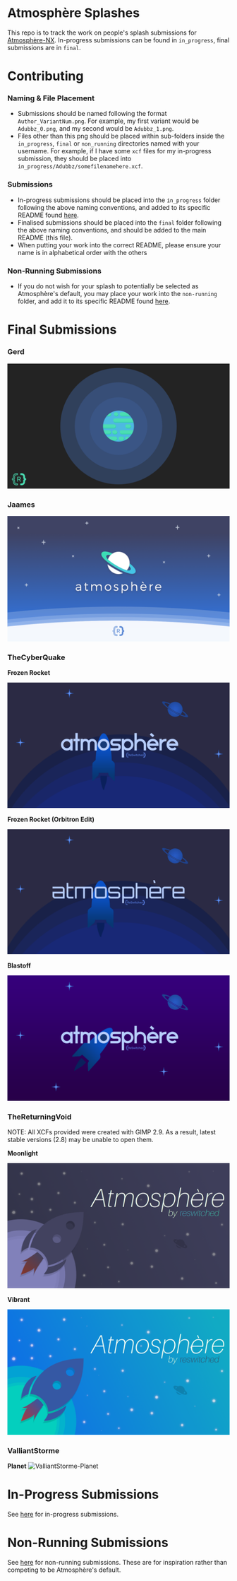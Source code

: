 # Atmosphère Splashes

This repo is to track the work on people's splash submissions for [Atmosphère-NX](https://github.com/SciresM/Atmosphere-NX). In-progress submissions can be found in `in_progress`, final submissions are in `final`.

# Contributing

### Naming & File Placement
* Submissions should be named following the format `Author_VariantNum.png`. For example, my first variant would be `Adubbz_0.png`, and my second would be `Adubbz_1.png`. 
* Files other than this png should be placed within sub-folders inside the `in_progress`, `final` or `non_running` directories named with your username. For example, if I have some `xcf` files for my in-progress submission, they should be placed into `in_progress/Adubbz/somefilenamehere.xcf`.

### Submissions
* In-progress submissions should be placed into the `in_progress` folder following the above naming conventions, and added to its specific README found [here](https://github.com/Adubbz/Atmosphere-Splashes/tree/master/in_progress/Readme.md).
* Finalised submissions should be placed into the `final` folder following the above naming conventions, and should be added to the main README (this file).
* When putting your work into the correct README, please ensure your name is in alphabetical order with the others

### Non-Running Submissions
* If you do not wish for your splash to potentially be selected as Atmosphère's default, you may place your work into the `non-running` folder, and add it to its specific README found [here](https://github.com/Adubbz/Atmosphere-Splashes/tree/master/non_running/Readme.md).

# Final Submissions

### Gerd

![Gerd](https://raw.githubusercontent.com/Adubbz/Atmosphere-Splashes/master/final/Gerd_0.png)

### Jaames

![Jaames](https://raw.githubusercontent.com/Adubbz/Atmosphere-Splashes/master/final/jaames_0.png)

### TheCyberQuake

**Frozen Rocket**

![TheCyberQuake-FrozenRocket](https://raw.githubusercontent.com/Adubbz/Atmosphere-Splashes/master/final/TheCyberQuake_0.png)

**Frozen Rocket (Orbitron Edit)**

![TheCyberQuake-FROrbitron](https://raw.githubusercontent.com/Adubbz/Atmosphere-Splashes/master/final/TheCyberQuake_2.png)

**Blastoff**

![TheCyberQuake-Blastoff](https://raw.githubusercontent.com/Adubbz/Atmosphere-Splashes/master/final/TheCyberQuake_1.png)


### TheReturningVoid

NOTE: All XCFs provided were created with GIMP 2.9. As a result, latest stable versions (2.8) may be unable to open them.

**Moonlight**

![TheReturningVoid-Moonlight](https://raw.githubusercontent.com/Adubbz/Atmosphere-Splashes/master/final/TheReturningVoid_0.png)

**Vibrant**

![TheReturningVoid-Vibrant](https://raw.githubusercontent.com/Adubbz/Atmosphere-Splashes/master/final/TheReturningVoid_1.png)

### ValliantStorme

**Planet**
![ValliantStorme-Planet](https://github.com/Adubbs/Atmosphere-Splashes/tree/master/final/valliantstorme_0.png)

# In-Progress Submissions

See [here](https://github.com/Adubbz/Atmosphere-Splashes/tree/master/in_progress/Readme.md) for in-progress submissions.

# Non-Running Submissions

See [here](https://github.com/Adubbz/Atmosphere-Splashes/tree/master/non_running/Readme.md) for non-running submissions. These are for inspiration rather than competing to be Atmosphère's default.
